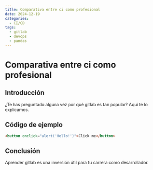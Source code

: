 ```yaml
---
title: Comparativa entre ci como profesional
date: 2024-12-19
categories:
  - CI/CD
tags:
  - gitlab
  - devops
  - pandas
---
```


# Comparativa entre ci como profesional

## Introducción

¿Te has preguntado alguna vez por qué gitlab es tan popular? Aquí te lo explicamos.

## Código de ejemplo

```html
<button onclick="alert('Hello!')">Click me</button>
```

## Conclusión

Aprender gitlab es una inversión útil para tu carrera como desarrollador.